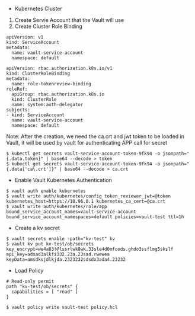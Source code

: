 * Kubernetes Cluster
1. Create Servie Account that the Vault will use
2. Create Cluster Role Binding

```
apiVersion: v1
kind: ServiceAccount
metadata:
  name: vault-service-account
  namespace: default
```
```
apiVersion: rbac.authorization.k8s.io/v1
kind: ClusterRoleBinding
metadata:
  name: role-tokenreview-binding
roleRef:
  apiGroup: rbac.authorization.k8s.io
  kind: ClusterRole
  name: system:auth-delegator
subjects:
- kind: ServiceAccount
  name: vault-service-account
  namespace: default
```

Note: After the creation, we need the ca.crt and jwt token to be loaded in Vault, it will be used by vault for authenticating APP call for secret

```
$ kubectl get secrets vault-service-account-token-9fk94 -o jsonpath="{.data.token}" | base64 --decode > token 
$ kubectl get secrets vault-service-account-token-9fk94 -o jsonpath="{.data['ca\.crt']}" | base64 --decode > ca.crt
```

- Enable Vault Kubernetes Authentication

```
$ vault auth enable kubernetes
$ vault write auth/kubernetes/config token_reviewer_jwt=@token kubernetes_host=https://10.96.0.1 kubernetes_ca_cert=@ca.crt
$ vault write auth/kubernetes/role/app bound_service_account_names=vault-service-account bound_service_account_namespaces=default policies=vault-test ttl=1h
```

- Create a kv secret
```
$ vault secrets enable -path="kv-test" kv
$ vault kv put kv-test/ob/secrets key_encrypt=we4a83!@lssrlwk8wk.33sle4d0mfoods.ghdo3ssflmg5skslf api_key=adsad3alkfi332.23a.23sad.rwewea keyData=amsdksjdlkjda.2323232sdsdx3ada4.23232
```

- Load Policy
```
# Read-only permit
path "kv-test/ob/secrets" {
  capabilities = [ "read" ]
}
```
```
$ vault policy write vault-test policy.hcl
```